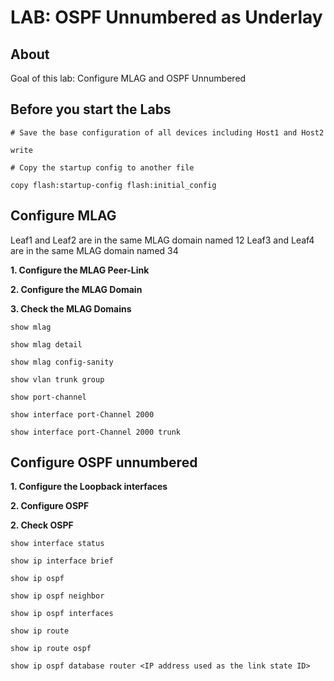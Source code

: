 # LAB: OSPF Unnumbered as Underlay

## About

Goal of this lab: Configure MLAG and OSPF Unnumbered

## Before you start the Labs


```cli
# Save the base configuration of all devices including Host1 and Host2

write

# Copy the startup config to another file

copy flash:startup-config flash:initial_config

```

## Configure MLAG

Leaf1 and Leaf2 are in the same MLAG domain named 12
Leaf3 and Leaf4 are in the same MLAG domain named 34

__1. Configure the MLAG Peer-Link__

__2. Configure the MLAG Domain__

__3. Check the MLAG Domains__

```cli
show mlag

show mlag detail

show mlag config-sanity

show vlan trunk group

show port-channel

show interface port-Channel 2000

show interface port-Channel 2000 trunk
```

## Configure OSPF unnumbered

__1. Configure the Loopback interfaces__

__2. Configure OSPF__

__2. Check OSPF__

```cli
show interface status

show ip interface brief

show ip ospf

show ip ospf neighbor

show ip ospf interfaces

show ip route

show ip route ospf

show ip ospf database router <IP address used as the link state ID>

```